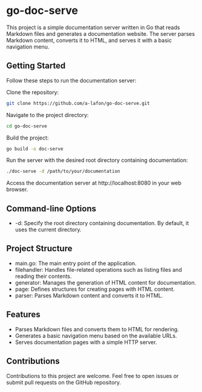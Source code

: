 # go-doc-serve

This project is a simple documentation server written in Go that reads Markdown files and generates a documentation website. The server parses Markdown content, converts it to HTML, and serves it with a basic navigation menu.

## Getting Started
Follow these steps to run the documentation server:

Clone the repository:

```bash
git clone https://github.com/a-lafon/go-doc-serve.git
```

Navigate to the project directory:

```bash
cd go-doc-serve
```

Build the project:

```bash
go build -o doc-serve
```

Run the server with the desired root directory containing documentation:

```bash
./doc-serve -d /path/to/your/documentation
```

Access the documentation server at http://localhost:8080 in your web browser.

## Command-line Options
- -d: Specify the root directory containing documentation. By default, it uses the current directory.


## Project Structure

- main.go: The main entry point of the application.
- filehandler: Handles file-related operations such as listing files and reading their contents.
- generator: Manages the generation of HTML content for documentation.
- page: Defines structures for creating pages with HTML content.
- parser: Parses Markdown content and converts it to HTML.

## Features
- Parses Markdown files and converts them to HTML for rendering.
- Generates a basic navigation menu based on the available URLs.
- Serves documentation pages with a simple HTTP server.

## Contributions
Contributions to this project are welcome. Feel free to open issues or submit pull requests on the GitHub repository.